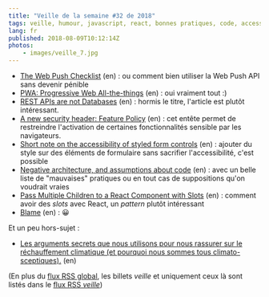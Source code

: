 ```yaml
---
title: "Veille de la semaine #32 de 2018"
tags: veille, humour, javascript, react, bonnes pratiques, code, accessibilité, css, http, sécurité, rest, pwa, web
lang: fr
published: 2018-08-09T10:12:14Z
photos:
    - images/veille_7.jpg
---
```

* [The Web Push Checklist](https://www.ebayinc.com/stories/blogs/tech/the-web-push-checklist/) (en)&nbsp;: ou comment bien utiliser la Web Push API sans devenir pénible
* [PWA: Progressive Web All-the-things](https://paul.kinlan.me/pwa-progressive-web-all-the-things/) (en)&nbsp;: oui vraiment tout :)
* [REST APIs are not Databases](https://medium.com/@marinithiago/guys-rest-apis-are-not-databases-60db4e1120e4) (en)&nbsp;: hormis le titre, l'article est plutôt intéressant.
* [A new security header: Feature Policy](https://scotthelme.co.uk/a-new-security-header-feature-policy/) (en)&nbsp;: cet entête permet de restreindre l'activation de certaines fonctionnalités sensible par les navigateurs.
* [Short note on the accessibility of styled form controls](https://developer.paciellogroup.com/blog/2018/07/short-note-on-the-accessibility-of-styled-form-controls/) (en)&nbsp;: ajouter du style sur des éléments de formulaire sans sacrifier l'accessibilité, c'est possible
* [Negative architecture, and assumptions about code](https://matthiasnoback.nl/2018/08/negative-architecture-and-assumptions-about-code/) (en)&nbsp;: avec un belle liste de &quot;mauvaises&quot; pratiques ou en tout cas de suppositions qu'on voudrait vraies
* [Pass Multiple Children to a React Component with Slots](https://daveceddia.com/pluggable-slots-in-react-components/) (en)&nbsp;: comment avoir des *slots* avec React, un *pattern* plutôt intéressant
* [Blame](https://www.monkeyuser.com/2018/blame/) (en)&nbsp;: 😀

Et un peu hors-sujet&nbsp;:

* [Les arguments secrets que nous utilisons pour nous rassurer sur le réchauffement climatique (et pourquoi nous sommes tous climato-sceptiques).](https://medium.com/@jrialan/les-arguments-secrets-que-nous-utilisons-pour-nous-rassurer-sur-le-r%C3%A9chauffement-climatique-et-d3e78ff026a2) (en)

(En plus du [flux RSS global](/rss.xml), les billets *veille*
et uniquement ceux là sont listés dans le [flux RSS *veille*](/rss/veille.xml))
